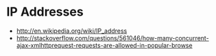 # IP Addresses

- http://en.wikipedia.org/wiki/IP_address
- http://stackoverflow.com/questions/561046/how-many-concurrent-ajax-xmlhttprequest-requests-are-allowed-in-popular-browse